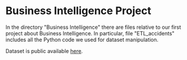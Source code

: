 # Business Intelligence Project
In the directory "Business Intelligence" there are files relative to our first project about Business Intelligence.
In particular, file "ETL_accidents" includes all the Python code we used for dataset manipulation.

Dataset is public available [here](https://www.kaggle.com/datasets/sobhanmoosavi/us-accidents?resource=download). 
